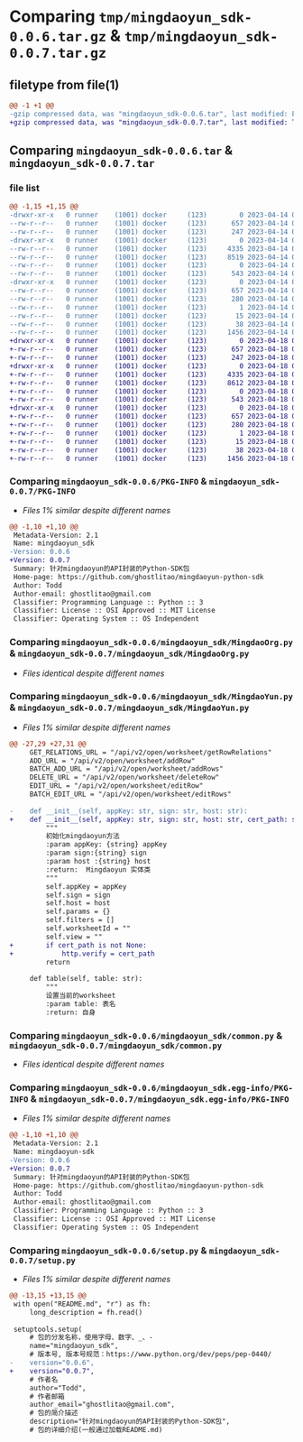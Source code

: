 # Comparing `tmp/mingdaoyun_sdk-0.0.6.tar.gz` & `tmp/mingdaoyun_sdk-0.0.7.tar.gz`

## filetype from file(1)

```diff
@@ -1 +1 @@
-gzip compressed data, was "mingdaoyun_sdk-0.0.6.tar", last modified: Fri Apr 14 07:07:29 2023, max compression
+gzip compressed data, was "mingdaoyun_sdk-0.0.7.tar", last modified: Tue Apr 18 06:39:47 2023, max compression
```

## Comparing `mingdaoyun_sdk-0.0.6.tar` & `mingdaoyun_sdk-0.0.7.tar`

### file list

```diff
@@ -1,15 +1,15 @@
-drwxr-xr-x   0 runner    (1001) docker     (123)        0 2023-04-14 07:07:29.509810 mingdaoyun_sdk-0.0.6/
--rw-r--r--   0 runner    (1001) docker     (123)      657 2023-04-14 07:07:29.509810 mingdaoyun_sdk-0.0.6/PKG-INFO
--rw-r--r--   0 runner    (1001) docker     (123)      247 2023-04-14 07:07:15.000000 mingdaoyun_sdk-0.0.6/README.md
-drwxr-xr-x   0 runner    (1001) docker     (123)        0 2023-04-14 07:07:29.509810 mingdaoyun_sdk-0.0.6/mingdaoyun_sdk/
--rw-r--r--   0 runner    (1001) docker     (123)     4335 2023-04-14 07:07:15.000000 mingdaoyun_sdk-0.0.6/mingdaoyun_sdk/MingdaoOrg.py
--rw-r--r--   0 runner    (1001) docker     (123)     8519 2023-04-14 07:07:15.000000 mingdaoyun_sdk-0.0.6/mingdaoyun_sdk/MingdaoYun.py
--rw-r--r--   0 runner    (1001) docker     (123)        0 2023-04-14 07:07:15.000000 mingdaoyun_sdk-0.0.6/mingdaoyun_sdk/__init__.py
--rw-r--r--   0 runner    (1001) docker     (123)      543 2023-04-14 07:07:15.000000 mingdaoyun_sdk-0.0.6/mingdaoyun_sdk/common.py
-drwxr-xr-x   0 runner    (1001) docker     (123)        0 2023-04-14 07:07:29.509810 mingdaoyun_sdk-0.0.6/mingdaoyun_sdk.egg-info/
--rw-r--r--   0 runner    (1001) docker     (123)      657 2023-04-14 07:07:29.000000 mingdaoyun_sdk-0.0.6/mingdaoyun_sdk.egg-info/PKG-INFO
--rw-r--r--   0 runner    (1001) docker     (123)      280 2023-04-14 07:07:29.000000 mingdaoyun_sdk-0.0.6/mingdaoyun_sdk.egg-info/SOURCES.txt
--rw-r--r--   0 runner    (1001) docker     (123)        1 2023-04-14 07:07:29.000000 mingdaoyun_sdk-0.0.6/mingdaoyun_sdk.egg-info/dependency_links.txt
--rw-r--r--   0 runner    (1001) docker     (123)       15 2023-04-14 07:07:29.000000 mingdaoyun_sdk-0.0.6/mingdaoyun_sdk.egg-info/top_level.txt
--rw-r--r--   0 runner    (1001) docker     (123)       38 2023-04-14 07:07:29.509810 mingdaoyun_sdk-0.0.6/setup.cfg
--rw-r--r--   0 runner    (1001) docker     (123)     1456 2023-04-14 07:07:15.000000 mingdaoyun_sdk-0.0.6/setup.py
+drwxr-xr-x   0 runner    (1001) docker     (123)        0 2023-04-18 06:39:47.499807 mingdaoyun_sdk-0.0.7/
+-rw-r--r--   0 runner    (1001) docker     (123)      657 2023-04-18 06:39:47.499807 mingdaoyun_sdk-0.0.7/PKG-INFO
+-rw-r--r--   0 runner    (1001) docker     (123)      247 2023-04-18 06:39:36.000000 mingdaoyun_sdk-0.0.7/README.md
+drwxr-xr-x   0 runner    (1001) docker     (123)        0 2023-04-18 06:39:47.495808 mingdaoyun_sdk-0.0.7/mingdaoyun_sdk/
+-rw-r--r--   0 runner    (1001) docker     (123)     4335 2023-04-18 06:39:36.000000 mingdaoyun_sdk-0.0.7/mingdaoyun_sdk/MingdaoOrg.py
+-rw-r--r--   0 runner    (1001) docker     (123)     8612 2023-04-18 06:39:36.000000 mingdaoyun_sdk-0.0.7/mingdaoyun_sdk/MingdaoYun.py
+-rw-r--r--   0 runner    (1001) docker     (123)        0 2023-04-18 06:39:36.000000 mingdaoyun_sdk-0.0.7/mingdaoyun_sdk/__init__.py
+-rw-r--r--   0 runner    (1001) docker     (123)      543 2023-04-18 06:39:36.000000 mingdaoyun_sdk-0.0.7/mingdaoyun_sdk/common.py
+drwxr-xr-x   0 runner    (1001) docker     (123)        0 2023-04-18 06:39:47.499807 mingdaoyun_sdk-0.0.7/mingdaoyun_sdk.egg-info/
+-rw-r--r--   0 runner    (1001) docker     (123)      657 2023-04-18 06:39:47.000000 mingdaoyun_sdk-0.0.7/mingdaoyun_sdk.egg-info/PKG-INFO
+-rw-r--r--   0 runner    (1001) docker     (123)      280 2023-04-18 06:39:47.000000 mingdaoyun_sdk-0.0.7/mingdaoyun_sdk.egg-info/SOURCES.txt
+-rw-r--r--   0 runner    (1001) docker     (123)        1 2023-04-18 06:39:47.000000 mingdaoyun_sdk-0.0.7/mingdaoyun_sdk.egg-info/dependency_links.txt
+-rw-r--r--   0 runner    (1001) docker     (123)       15 2023-04-18 06:39:47.000000 mingdaoyun_sdk-0.0.7/mingdaoyun_sdk.egg-info/top_level.txt
+-rw-r--r--   0 runner    (1001) docker     (123)       38 2023-04-18 06:39:47.499807 mingdaoyun_sdk-0.0.7/setup.cfg
+-rw-r--r--   0 runner    (1001) docker     (123)     1456 2023-04-18 06:39:36.000000 mingdaoyun_sdk-0.0.7/setup.py
```

### Comparing `mingdaoyun_sdk-0.0.6/PKG-INFO` & `mingdaoyun_sdk-0.0.7/PKG-INFO`

 * *Files 1% similar despite different names*

```diff
@@ -1,10 +1,10 @@
 Metadata-Version: 2.1
 Name: mingdaoyun_sdk
-Version: 0.0.6
+Version: 0.0.7
 Summary: 针对mingdaoyun的API封装的Python-SDK包
 Home-page: https://github.com/ghostlitao/mingdaoyun-python-sdk
 Author: Todd
 Author-email: ghostlitao@gmail.com
 Classifier: Programming Language :: Python :: 3
 Classifier: License :: OSI Approved :: MIT License
 Classifier: Operating System :: OS Independent
```

### Comparing `mingdaoyun_sdk-0.0.6/mingdaoyun_sdk/MingdaoOrg.py` & `mingdaoyun_sdk-0.0.7/mingdaoyun_sdk/MingdaoOrg.py`

 * *Files identical despite different names*

### Comparing `mingdaoyun_sdk-0.0.6/mingdaoyun_sdk/MingdaoYun.py` & `mingdaoyun_sdk-0.0.7/mingdaoyun_sdk/MingdaoYun.py`

 * *Files 1% similar despite different names*

```diff
@@ -27,29 +27,31 @@
     GET_RELATIONS_URL = "/api/v2/open/worksheet/getRowRelations"
     ADD_URL = "/api/v2/open/worksheet/addRow"
     BATCH_ADD_URL = "/api/v2/open/worksheet/addRows"
     DELETE_URL = "/api/v2/open/worksheet/deleteRow"
     EDIT_URL = "/api/v2/open/worksheet/editRow"
     BATCH_EDIT_URL = "/api/v2/open/worksheet/editRows"
 
-    def __init__(self, appKey: str, sign: str, host: str):
+    def __init__(self, appKey: str, sign: str, host: str, cert_path: str = None):
         """
         初始化mingdaoyun方法
         :param appKey: {string} appKey
         :param sign:{string} sign
         :param host :{string} host
         :return:  Mingdaoyun 实体类
         """
         self.appKey = appKey
         self.sign = sign
         self.host = host
         self.params = {}
         self.filters = []
         self.worksheetId = ""
         self.view = ""
+        if cert_path is not None:
+            http.verify = cert_path
         return
 
     def table(self, table: str):
         """
         设置当前的worksheet
         :param table: 表名
         :return: 自身
```

### Comparing `mingdaoyun_sdk-0.0.6/mingdaoyun_sdk/common.py` & `mingdaoyun_sdk-0.0.7/mingdaoyun_sdk/common.py`

 * *Files identical despite different names*

### Comparing `mingdaoyun_sdk-0.0.6/mingdaoyun_sdk.egg-info/PKG-INFO` & `mingdaoyun_sdk-0.0.7/mingdaoyun_sdk.egg-info/PKG-INFO`

 * *Files 1% similar despite different names*

```diff
@@ -1,10 +1,10 @@
 Metadata-Version: 2.1
 Name: mingdaoyun-sdk
-Version: 0.0.6
+Version: 0.0.7
 Summary: 针对mingdaoyun的API封装的Python-SDK包
 Home-page: https://github.com/ghostlitao/mingdaoyun-python-sdk
 Author: Todd
 Author-email: ghostlitao@gmail.com
 Classifier: Programming Language :: Python :: 3
 Classifier: License :: OSI Approved :: MIT License
 Classifier: Operating System :: OS Independent
```

### Comparing `mingdaoyun_sdk-0.0.6/setup.py` & `mingdaoyun_sdk-0.0.7/setup.py`

 * *Files 1% similar despite different names*

```diff
@@ -13,15 +13,15 @@
 with open("README.md", "r") as fh:
     long_description = fh.read()
 
 setuptools.setup(
     # 包的分发名称，使用字母、数字、_、-
     name="mingdaoyun_sdk",
     # 版本号, 版本号规范：https://www.python.org/dev/peps/pep-0440/
-    version="0.0.6",
+    version="0.0.7",
     # 作者名
     author="Todd",
     # 作者邮箱
     author_email="ghostlitao@gmail.com",
     # 包的简介描述
     description="针对mingdaoyun的API封装的Python-SDK包",
     # 包的详细介绍(一般通过加载README.md)
```

